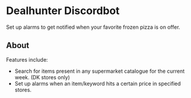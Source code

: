 # Dealhunter Discordbot
Set up alarms to get notified when your favorite frozen pizza is on offer. 


## About

Features include:
- Search for items present in any supermarket catalogue for the current week. (DK stores only)
- Set up alarms when an item/keyword hits a certain price in specified stores. 

